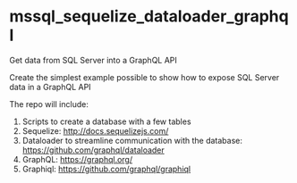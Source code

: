 # mssql_sequelize_dataloader_graphql

Get data from SQL Server into a GraphQL API

Create the simplest example possible to show how to expose SQL Server data in a GraphQL API

The repo will include:

1. Scripts to create a database with a few tables
2. Sequelize: <http://docs.sequelizejs.com/>
3. Dataloader to streamline communication with the database: <https://github.com/graphql/dataloader>
4. GraphQL: <https://graphql.org/>
5. Graphiql: <https://github.com/graphql/graphiql>
